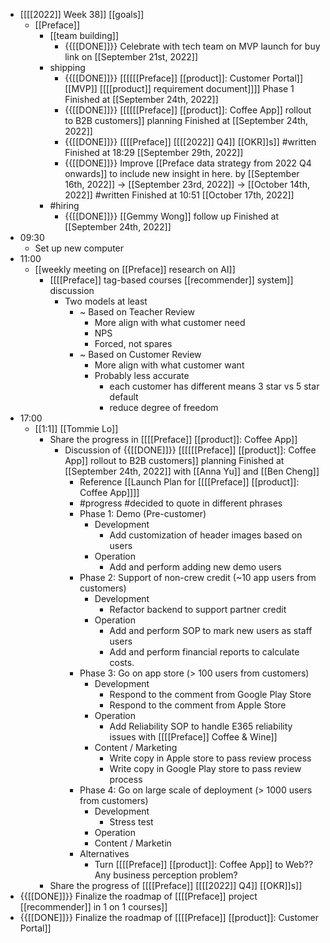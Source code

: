 - [[[[2022]] Week 38]] [[goals]]
    - [[Preface]]
        - [[team building]]
            - {{[[DONE]]}}  Celebrate with tech team on MVP launch for buy link on [[September 21st, 2022]]
        - shipping
            - {{[[DONE]]}}  [[[[[[Preface]] [[product]]: Customer Portal]] [[MVP]] [[[[product]] requirement document]]]] Phase 1 Finished at [[September 24th, 2022]]
            - {{[[DONE]]}}  [[[[[[Preface]] [[product]]: Coffee App]] rollout to B2B customers]] planning Finished at [[September 24th, 2022]]
            - {{[[DONE]]}}  [[[[Preface]] [[[[2022]] Q4]] [[OKR]]s]] #written Finished at 18:29 [[September 29th, 2022]]
            - {{[[DONE]]}} Improve [[Preface data strategy from 2022 Q4 onwards]] to include new insight in here. by [[September 16th, 2022]] -> [[September 23rd, 2022]] -> [[October 14th, 2022]] #written Finished at 10:51 [[October 17th, 2022]]
        - #hiring
            - {{[[DONE]]}}  [[Gemmy Wong]] follow up Finished at [[September 24th, 2022]]
- 09:30
    - Set up new computer
- 11:00
    - [[weekly meeting on [[Preface]] research on AI]]
        - [[[[Preface]] tag-based courses [[recommender]] system]] discussion
            - Two models at least
                - ~ Based on Teacher Review
                    - More align with what customer need
                    - NPS
                    - Forced, not spares
                - ~ Based on Customer Review
                    - More align with what customer want
                    - Probably less accurate
                        - each customer has different means 3 star vs 5 star default
                        - reduce degree of freedom
- 17:00
    - [[1:1]] [[Tommie Lo]]
        - Share the progress in [[[[Preface]] [[product]]: Coffee App]]
            - Discussion of {{[[DONE]]}}  [[[[[[Preface]] [[product]]: Coffee App]] rollout to B2B customers]] planning Finished at [[September 24th, 2022]] with [[Anna Yu]] and [[Ben Cheng]]
                - Reference [[Launch Plan for [[[[Preface]] [[product]]: Coffee App]]]]
                - #progress #decided to quote in different phrases
                - Phase 1: Demo (Pre-customer)
                    - Development
                        - Add customization of header images based on users
                    - Operation
                        - Add and perform adding new demo users
                - Phase 2: Support of non-crew credit (~10 app users from customers)
                    - Development
                        - Refactor backend to support partner credit
                    - Operation
                        - Add and perform SOP to mark new users as staff users
                        - Add and perform financial reports to calculate costs.
                - Phase 3: Go on app store (> 100 users from customers)
                    - Development
                        - Respond to the comment from Google Play Store
                        - Respond to the comment from Apple Store
                    - Operation
                        - Add Reliability SOP to handle E365 reliability issues with [[[[Preface]] Coffee & Wine]]
                    - Content / Marketing
                        - Write copy in Apple store to pass review process
                        - Write copy in Google Play store to pass review process
                - Phase 4: Go on large scale of deployment (> 1000 users from customers)
                    - Development
                        - Stress test
                    - Operation
                    - Content / Marketin
                - Alternatives
                    - Turn [[[[Preface]] [[product]]: Coffee App]] to Web?? Any business perception problem?
        - Share the progress of [[[[Preface]] [[[[2022]] Q4]] [[OKR]]s]]
- {{[[DONE]]}} Finalize the roadmap of [[[[Preface]] project [[recommender]] in 1 on 1 courses]]
- {{[[DONE]]}}  Finalize the roadmap of [[[[Preface]] [[product]]: Customer Portal]]
